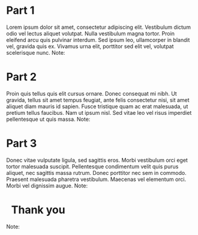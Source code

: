 # Part 1
Lorem ipsum dolor sit amet, consectetur adipiscing elit. Vestibulum dictum odio vel lectus aliquet volutpat. Nulla vestibulum magna tortor. Proin eleifend arcu quis pulvinar interdum. Sed ipsum leo, ullamcorper in blandit vel, gravida quis ex. Vivamus urna elit, porttitor sed elit vel, volutpat scelerisque nunc.
Note: 



# Part 2
Proin quis tellus quis elit cursus ornare. Donec consequat mi nibh. Ut gravida, tellus sit amet tempus feugiat, ante felis consectetur nisi, sit amet aliquet diam mauris id sapien. Fusce tristique quam ac erat malesuada, ut pretium tellus faucibus. Nam ut ipsum nisl. Sed vitae leo vel risus imperdiet pellentesque ut quis massa.
Note:



# Part 3
Donec vitae vulputate ligula, sed sagittis eros. Morbi vestibulum orci eget tortor malesuada suscipit. Pellentesque condimentum velit quis purus aliquet, nec sagittis massa rutrum. Donec porttitor nec sem in commodo. Praesent malesuada pharetra vestibulum. Maecenas vel elementum orci. Morbi vel dignissim augue.
Note:



# <i class="fa-regular fa-handshake"></i>&nbsp; Thank you
Note: